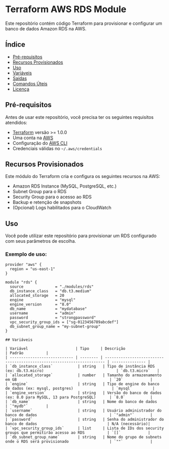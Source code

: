 # Terraform AWS RDS Module

Este repositório contém código Terraform para provisionar e configurar um banco de dados Amazon RDS na AWS.

## Índice

- [Pré-requisitos](#pré-requisitos)
- [Recursos Provisionados](#recursos-provisionados)
- [Uso](#uso)
- [Variáveis](#variáveis)
- [Saídas](#saídas)
- [Comandos Úteis](#comandos-úteis)
- [Licença](#licença)

## Pré-requisitos

Antes de usar este repositório, você precisa ter os seguintes requisitos atendidos:

- [Terraform](https://www.terraform.io/downloads.html) versão >= 1.0.0
- Uma conta na [AWS](https://aws.amazon.com/)
- Configuração do [AWS CLI](https://docs.aws.amazon.com/cli/latest/userguide/cli-configure-quickstart.html)
- Credenciais válidas no `~/.aws/credentials`

## Recursos Provisionados

Este módulo do Terraform cria e configura os seguintes recursos na AWS:

- Amazon RDS Instance (MySQL, PostgreSQL, etc.)
- Subnet Group para o RDS
- Security Group para o acesso ao RDS
- Backup e retenção de snapshots
- (Opcional) Logs habilitados para o CloudWatch

## Uso

Você pode utilizar este repositório para provisionar um RDS configurado com seus parâmetros de escolha.

### Exemplo de uso:

```hcl
provider "aws" {
  region = "us-east-1"
}

module "rds" {
  source              = "./modules/rds"
  db_instance_class   = "db.t3.medium"
  allocated_storage   = 20
  engine              = "mysql"
  engine_version      = "8.0"
  db_name             = "mydatabase"
  username            = "admin"
  password            = "strongpassword"
  vpc_security_group_ids = ["sg-0123456789abcdef"]
  db_subnet_group_name = "my-subnet-group"
}

## Variáveis

| Variável                     | Tipo     | Descrição                                                              | Padrão          |
| ---------------------------- | -------- | ---------------------------------------------------------------------- | --------------- |
| `db_instance_class`           | string   | Tipo de instância RDS (ex: db.t3.micro)                                | `db.t3.micro`   |
| `allocated_storage`           | number   | Tamanho do armazenamento em GB                                         | `20`            |
| `engine`                      | string   | Tipo de engine do banco de dados (ex: mysql, postgres)                 | `mysql`         |
| `engine_version`              | string   | Versão do banco de dados (ex: 8.0 para MySQL, 13 para PostgreSQL)      | `8.0`           |
| `db_name`                     | string   | Nome do banco de dados                                                 | `"mydb"`        |
| `username`                    | string   | Usuário administrador do banco de dados                                | `"admin"`       |
| `password`                    | string   | Senha do administrador do banco de dados                               | N/A (necessário)|
| `vpc_security_group_ids`      | list     | Lista de IDs dos security groups que permitirão acesso ao RDS          | `[]`            |
| `db_subnet_group_name`        | string   | Nome do grupo de subnets onde o RDS será provisionado                  | `""`            |

